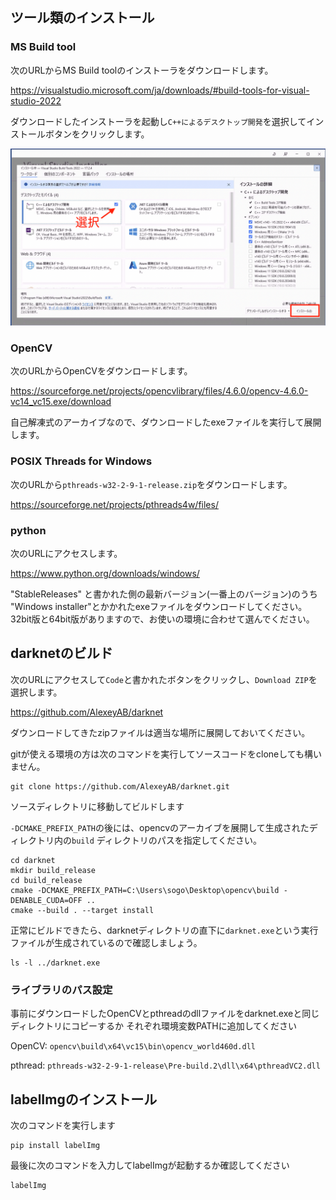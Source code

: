 ## ツール類のインストール
### MS Build tool
次のURLからMS Build toolのインストーラをダウンロードします。

<https://visualstudio.microsoft.com/ja/downloads/#build-tools-for-visual-studio-2022>

ダウンロードしたインストーラを起動し`C++によるデスクトップ開発`を選択してインストールボタンをクリックします。

![img](./img/buildTool.png "buildTool")


### OpenCV
次のURLからOpenCVをダウンロードします。

<https://sourceforge.net/projects/opencvlibrary/files/4.6.0/opencv-4.6.0-vc14_vc15.exe/download>

自己解凍式のアーカイブなので、ダウンロードしたexeファイルを実行して展開します。

### POSIX Threads for Windows
次のURLから`pthreads-w32-2-9-1-release.zip`をダウンロードします。

<https://sourceforge.net/projects/pthreads4w/files/>

### python
次のURLにアクセスします。

<https://www.python.org/downloads/windows/>

"StableReleases" と書かれた側の最新バージョン(一番上のバージョン)のうち
"Windows installer"とかかれたexeファイルをダウンロードしてください。
32bit版と64bit版がありますので、お使いの環境に合わせて選んでください。

## darknetのビルド
次のURLにアクセスして`Code`と書かれたボタンをクリックし、`Download ZIP`を選択します。

<https://github.com/AlexeyAB/darknet>

ダウンロードしてきたzipファイルは適当な場所に展開しておいてください。

gitが使える環境の方は次のコマンドを実行してソースコードをcloneしても構いません。
```
git clone https://github.com/AlexeyAB/darknet.git
```
ソースディレクトリに移動してビルドします

`-DCMAKE_PREFIX_PATH`の後には、opencvのアーカイブを展開して生成されたディレクトリ内の`build`
ディレクトリのパスを指定してください。

```
cd darknet
mkdir build_release
cd build_release
cmake -DCMAKE_PREFIX_PATH=C:\Users\sogo\Desktop\opencv\build -DENABLE_CUDA=OFF ..
cmake --build . --target install
```

正常にビルドできたら、darknetディレクトリの直下に`darknet.exe`という実行ファイルが生成されているので確認しましょう。
```
ls -l ../darknet.exe
```

### ライブラリのパス設定
事前にダウンロードしたOpenCVとpthreadのdllファイルをdarknet.exeと同じディレクトリにコピーするか
それぞれ環境変数PATHに追加してください

OpenCV: `opencv\build\x64\vc15\bin\opencv_world460d.dll`

pthread: `pthreads-w32-2-9-1-release\Pre-build.2\dll\x64\pthreadVC2.dll`

## labelImgのインストール
次のコマンドを実行します
```
pip install labelImg
```

最後に次のコマンドを入力してlabelImgが起動するか確認してください
```
labelImg
```
